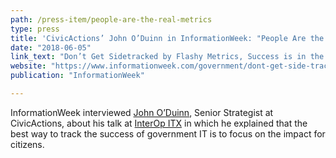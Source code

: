 ```yaml
---
path: /press-item/people-are-the-real-metrics
type: press
title: 'CivicActions’ John O’Duinn in InformationWeek: "People Are the Real Metrics"'
date: "2018-06-05"
link_text: "Don’t Get Sidetracked by Flashy Metrics, Success is in the People"
website: "https://www.informationweek.com/government/dont-get-side-tracked-by-flashy-metrics-success-is-in-the-people/d/d-id/1331791"
publication: "InformationWeek"

---
```


InformationWeek interviewed [John O’Duinn](https://civicactions.com/team/john-o-duinn), Senior Strategist at CivicActions, about his talk at [InterOp ITX](https://www.interop.com/) in which he explained that the best way to track the success of government IT is to focus on the impact for citizens.
